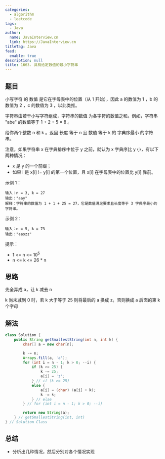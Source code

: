 ```yaml
---
categories: 
  - algorithm
  - leetcode
tags: 
  - Java
author: 
  name: JavaInterview.cn
  link: https://JavaInterview.cn
titleTag: Java
feed: 
  enable: true
description: null
title: 1663. 具有给定数值的最小字符串
---
```


## 题目

小写字符 的 数值 是它在字母表中的位置（从 1 开始），因此 a 的数值为 1 ，b 的数值为 2 ，c 的数值为 3 ，以此类推。

字符串由若干小写字符组成，字符串的数值 为各字符的数值之和。例如，字符串 "abe" 的数值等于 1 + 2 + 5 = 8 。

给你两个整数 n 和 k 。返回 长度 等于 n 且 数值 等于 k 的 字典序最小 的字符串。

注意，如果字符串 x 在字典排序中位于 y 之前，就认为 x 字典序比 y 小，有以下两种情况：

* x 是 y 的一个前缀；
* 如果 i 是 x[i] != y[i] 的第一个位置，且 x[i] 在字母表中的位置比 y[i] 靠前。


示例 1：

    输入：n = 3, k = 27
    输出："aay"
    解释：字符串的数值为 1 + 1 + 25 = 27，它是数值满足要求且长度等于 3 字典序最小的字符串。
示例 2：

    输入：n = 5, k = 73
    输出："aaszz"


提示：

* 1 <= n <= 10<sup>5</sup>
* n <= k <= 26 * n

## 思路

先全弄成 a，让 k 减去 n

k 尚未减到 0 时，若 k 大于等于 25 则将最后的 a 换成 z，否则换成 a 后面的第 k 个字母

## 解法
```java
class Solution {
    public String getSmallestString(int n, int k) {
        char[] a = new char[n];

        k -= n;
        Arrays.fill(a, 'a');
        for (int i = n - 1; k > 0; --i) {
            if (k >= 25) {
                k -= 25;
                a[i] = 'z';
            } // if (k >= 25)
            else {
                a[i] = (char) (a[i] + k);
                k -= k;
            } // else
        } // for (int i = n - 1; k > 0; --i)

        return new String(a);
    } // getSmallestString(int, int)
} // Solution Class

```

## 总结

- 分析出几种情况，然后分别对各个情况实现 

